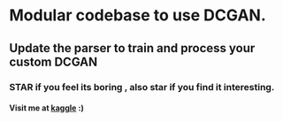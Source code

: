 # Modular codebase to use DCGAN.

## Update the parser to train and process your custom DCGAN

### STAR if you feel its boring , also star if you find it interesting.

#### Visit me at [kaggle](https://kaggle.com/sagnik1511) :)
